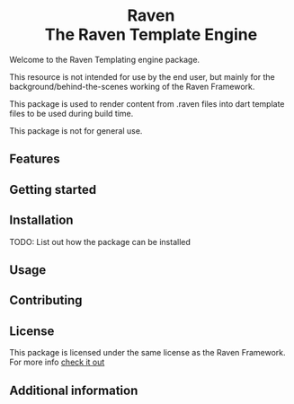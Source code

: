 # <center>Raven <br /> The Raven Template Engine</center>
<!-- Add basic info about this thing -->
Welcome to the Raven Templating engine package. 

This resource is not intended for use by the end user, but mainly for the background/behind-the-scenes working of the Raven Framework. 

This package is used to render content from .raven files into dart template files to be used during build time.

This package is not for general use. 

## Features

<!-- TODO: List what your package can do. Maybe include images, gifs, or videos. -->

## Getting started

<!-- TODO: List prerequisites and provide or point to information on how to
start using the package. -->

## Installation
TODO: List out how the package can be installed

## Usage

<!-- TODO: Include short and useful examples for package users. Add longer examples
to `/example` folder.  -->

<!-- ```dart
const like = 'sample';
``` -->

## Contributing

## License
This package is licensed under the same license as the Raven Framework. For more info [check it out]()

## Additional information

<!-- TODO: Tell users more about the package: where to find more information, how to 
contribute to the package, how to file issues, what response they can expect 
from the package authors, and more. -->


